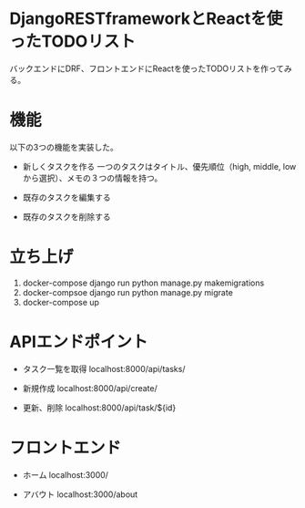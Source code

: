 # DjangoRESTframeworkとReactを使ったTODOリスト

バックエンドにDRF、フロントエンドにReactを使ったTODOリストを作ってみる。

# 機能

以下の3つの機能を実装した。

* 新しくタスクを作る
一つのタスクはタイトル、優先順位（high, middle, lowから選択）、メモの３つの情報を持つ。

* 既存のタスクを編集する

* 既存のタスクを削除する

# 立ち上げ

1. docker-compose django run python manage.py makemigrations
2. docker-compsoe django run python manage.py migrate
3. docker-compose up

# APIエンドポイント

* タスク一覧を取得
localhost:8000/api/tasks/

* 新規作成
localhost:8000/api/create/

* 更新、削除
localhost:8000/api/task/${id}

# フロントエンド

* ホーム
localhost:3000/

* アバウト
localhost:3000/about

